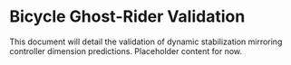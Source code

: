 # Bicycle Ghost-Rider Validation

This document will detail the validation of dynamic stabilization mirroring controller dimension predictions. Placeholder content for now.
